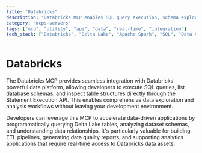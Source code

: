 ```yaml
---
title: "Databricks"
description: "Databricks MCP enables SQL query execution, schema exploration, and table analysis for data workflows using the Statement Execution API."
category: "mcps-servers"
tags: ["mcp", "utility", "api", "data", "real-time", "integration"]
tech_stack: ["Databricks", "Delta Lake", "Apache Spark", "SQL", "Data Analytics"]
---
```


# Databricks

The Databricks MCP provides seamless integration with Databricks' powerful data platform, allowing developers to execute SQL queries, list database schemas, and inspect table structures directly through the Statement Execution API. This enables comprehensive data exploration and analysis workflows without leaving your development environment.

Developers can leverage this MCP to accelerate data-driven applications by programmatically querying Delta Lake tables, analyzing dataset schemas, and understanding data relationships. It's particularly valuable for building ETL pipelines, generating data quality reports, and supporting analytics applications that require real-time access to Databricks data assets.
